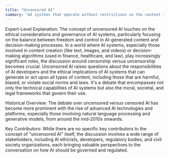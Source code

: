 ```yaml
---
title: "Uncensored AI"
summary: "AI systems that operate without restrictions on the content they generate or the decisions they make."
---
```

Expert-Level Explanation: The concept of uncensored AI touches on the ethical considerations and governance of AI systems, particularly focusing on the balance between freedom and control in AI-generated content and decision-making processes. In a world where AI systems, especially those involved in content creation (like text, images, and videos) or decision-making algorithms (used in finance, healthcare, and law), play increasingly significant roles, the discussion around censorship versus uncensorship becomes crucial. Uncensored AI raises questions about the responsibilities of AI developers and the ethical implications of AI systems that can generate or act upon all types of content, including those that are harmful, biased, or violate social norms and laws. It's a debate that encompasses not only the technical capabilities of AI systems but also the moral, societal, and legal frameworks that govern their use.

Historical Overview: The debate over uncensored versus censored AI has become more prominent with the rise of advanced AI technologies and platforms, especially those involving natural language processing and generative models, from around the mid-2010s onwards.

Key Contributors: While there are no specific key contributors to the concept of "uncensored AI" itself, the discussion involves a wide range of stakeholders, including AI ethicists, developers, regulatory bodies, and civil society organizations, each bringing valuable perspectives to the conversation on how AI should be governed and regulated.

